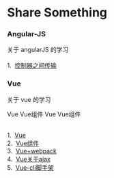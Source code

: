 # Share Something

### Angular-JS
关于 angularJS 的学习
<br />
<br />1.&nbsp;&nbsp;<a href="https://github.com/C-Rachel/Share/issues/1">控制器之间传输</a>

### Vue
关于 vue 的学习
<br />
<form>
<tr>
 <td>Vue</td>
 <td>Vue组件</td>
</tr>
<tr>
 <td>Vue</td>
 <td>Vue组件</td>
</tr>
</form>
<br />1.&nbsp;&nbsp;<a href="https://github.com/C-Rachel/Share/issues/2">Vue</a>
<br />2.&nbsp;&nbsp;<a href="https://github.com/C-Rachel/Share/issues/3">Vue组件</a>
<br />3.&nbsp;&nbsp;<a href="https://github.com/C-Rachel/Share/issues/4">Vue+webpack</a>
<br />4.&nbsp;&nbsp;<a href="https://github.com/C-Rachel/Share/issues/5">Vue关于ajax</a>
<br />5.&nbsp;&nbsp;<a href="https://github.com/C-Rachel/Share/issues/6">Vue-cli脚手架</a>
